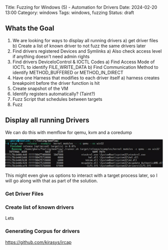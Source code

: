 Title: Fuzzing for Windows (5) - Automation for Drivers
Date: 2024-02-20 13:00
Category: windows
Tags: windows, fuzzing
Status: draft

## Whats the Goal

1) We are looking for ways to display all running drivers
    a) get driver files
    b) Create a list of known driver to not fuzz the same drivers later
2) Find drivers registered Devices and Symlinks
    a) Also check access level if anything doesn't need admin rights
3) Find drivers DeviceIoControl & IOCTL Codes
    a) Find Access Mode of IOCTL to identify FILE_WRITE_DATA
    b) Find Communication Method to identify METHOD_BUFFERED or METHOD_IN_DIRECT
4) Have one Harness that modifies to each driver itself
    a) harness creates breakpoint before the driver function is hit
5) Create snapshot of the VM
6) Identify registers automatically? (Taint?)
7) Fuzz Script that schedules between targets
8) Fuzz

## Display all running Drivers

We can do this with memflow for qemu, kvm and a coredump

![Running memflow kernel_modul example](image.png)

This might even give us options to interact with a target process later, so I will go along with that as part of the solution.

### Get Driver Files



### Create list of known drivers

Lets

### Generating Corpus for drivers

https://github.com/kirasys/ircap